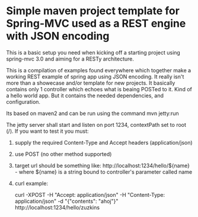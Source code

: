 # Simple maven project template for Spring-MVC used as a REST engine with JSON encoding

This is a basic setup you need when kicking off a starting project using spring-mvc 3.0 and aiming for a RESTy architecture.

This is a compilation of examples found everywhere which together make a working REST example of spring app using JSON encoding. It really isn't more than a showecase and/or template for new projects. 
It basically contains only 1 controller which echoes what is beaing POSTed to it. Kind of a hello world app. 
But it contains the needed dependencies, and configuration.

Its based on maven2 and can be run using the command
	mvn jetty:run

The jetty server shall start and listen on port 1234, contextPath set to root (/).
If you want to test it you must:

1. supply the required Content-Type and Accept headers (application/json)
2. use POST (no other method supported)
3. target url should be something like: http://localhost:1234/hello/${name} - where ${name} is a string bound to controller's parameter called name
4. curl example: 

	curl -XPOST -H "Accept: application/json" -H "Content-Type: application/json" -d "{\"contents\": \"ahoj\"}" http://localhost:1234/hello/zuzkins
